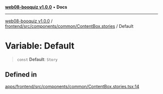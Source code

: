 [**web08-booquiz v1.0.0**](../../../../../../README.md) • **Docs**

***

[web08-booquiz v1.0.0](../../../../../../modules.md) / [frontend/src/components/common/ContentBox.stories](../README.md) / Default

# Variable: Default

> `const` **Default**: `Story`

## Defined in

[apps/frontend/src/components/common/ContentBox.stories.tsx:14](https://github.com/boostcampwm-2024/web08-BooQuiz/blob/070f8cd9fc8f2112d3401f93894ddd08f59e2916/apps/frontend/src/components/common/ContentBox.stories.tsx#L14)
